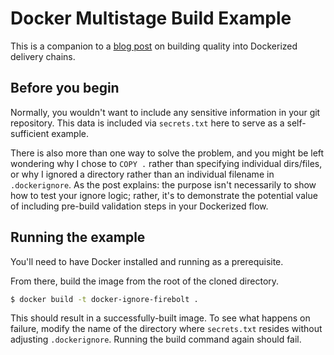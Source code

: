 # Docker Multistage Build Example

This is a companion to a [blog post](https://fireboltsacquired.com) on building quality into Dockerized delivery chains.

## Before you begin

Normally, you wouldn't want to include any sensitive information in your git repository. This data is included via `secrets.txt` here to serve as a self-sufficient example.

There is also more than one way to solve the problem, and you might be left wondering why I chose to `COPY .` rather than specifying individual dirs/files, or why I ignored a directory rather than an individual filename in `.dockerignore`. As the post explains: the purpose isn't necessarily to show how to test your ignore logic; rather, it's to demonstrate the potential value of including pre-build validation steps in your Dockerized flow.

## Running the example

You'll need to have Docker installed and running as a prerequisite.

From there, build the image from the root of the cloned directory.

```bash
$ docker build -t docker-ignore-firebolt .
```

This should result in a successfully-built image. To see what happens on failure, modify the name of the directory where `secrets.txt` resides without adjusting `.dockerignore`. Running the build command again should fail.
